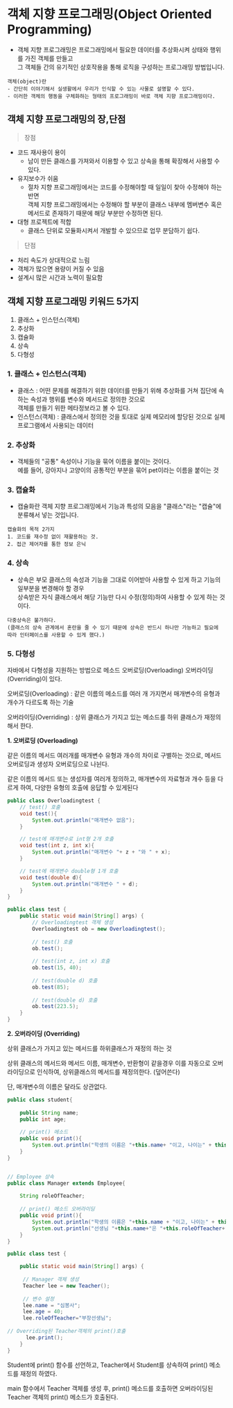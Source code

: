 # 객체 지향 프로그래밍(Object Oriented Programming)

- 객체 지향 프로그래밍은 프로그래밍에서 필요한 데이터를 추상화시켜 상태와 행위를 가진 객체를 만들고<br>
  그 객체들 간의 유기적인 상호작용을 통해 로직을 구성하는 프로그래밍 방법입니다.
```
객체(object)란
- 간단히 이야기해서 실생활에서 우리가 인식할 수 있는 사물로 설명할 수 있다.
- 이러한 객체의 행동을 구체화하는 형태의 프로그래밍이 바로 객체 지향 프로그래밍이다.
```

## 객체 지향 프로그래밍의 장,단점
> 장점
- 코드 재사용이 용이
  - 남이 만든 클래스를 가져와서 이용할 수 있고 상속을 통해 확장해서 사용할 수 있다.
- 유지보수가 쉬움
  - 절차 지향 프로그래밍에서는 코드를 수정해야할 때 일일이 찾아 수정해야 하는 반면<br>
    객체 지향 프로그래밍에서는 수정해야 할 부분이 클래스 내부에 멤버변수 혹은 메서드로 존재하기 때문에 해당 부분만 수정하면 된다. 
- 대형 프로젝트에 적합
  - 클래스 단위로 모듈화시켜서 개발할 수 있으므로 업무 분담하기 쉽다.

> 단점
- 처리 속도가 상대적으로 느림
- 객체가 많으면 용량이 커질 수 있음
- 설계시 많은 시간과 노력이 필요함

## 객체 지향 프로그래밍 키워드 5가지
1. 클래스 + 인스턴스(객체)
2. 추상화
3. 캡슐화
4. 상속
5. 다형성

### 1. 클래스 + 인스턴스(객체)

- 클래스 : 어떤 문제를 해결하기 위한 데이터를 만들기 위해 추상화를 거쳐 집단에 속하는 속성과 행위를 변수와 메서드로 정의한 것으로<br> 객체를 만들기 위한 메타정보라고 볼 수 있다.
- 인스턴스(객체) : 클래스에서 정의한 것을 토대로 실제 메모리에 할당된 것으로 실제 프로그램에서 사용되는 데이터

### 2. 추상화
- 객체들의 "공통" 속성이나 기능을 묶어 이름을 붙이는 것이다.<br>예를 들어, 강아지나 고양이의 공통적인 부분을 묶어 pet이라는 이름을 붙이는 것

### 3. 캡슐화
- 캡슐화란 객체 지향 프로그래밍에서 기능과 특성의 모음을 "클래스"라는 "캡슐"에 분류해서 넣는 것입니다. 
```
캡슐화의 목적 2가지
1. 코드를 재수정 없이 재활용하는 것.
2. 접근 제어자를 통한 정보 은닉
```

### 4. 상속
- 상속은 부모 클래스의 속성과 기능을 그대로 이어받아 사용할 수 있게 하고 기능의 일부분을 변경해야 할 경우<br> 상속받은 자식 클래스에서 해당 기능만 다시 수정(정의)하여 사용할 수 있게 하는 것이다.
```
다중상속은 불가하다. 
(클래스의 상속 관계에서 혼란을 줄 수 있기 때문에 상속은 반드시 하나만 가능하고 필요에 따라 인터페이스를 사용할 수 있게 했다.)
```

### 5. 다형성
자바에서 다형성을 지원하는 방법으로 메소드 오버로딩(Overloading) 오버라이딩(Overriding)이 있다.

오버로딩(Overloading) : 같은 이름의 메소드를 여러 개 가지면서 매개변수의 유형과 개수가 다르도록 하는 기술

오버라이딩(Overriding) : 상위 클래스가 가지고 있는 메소드를 하위 클래스가 재정의 해서 한다.

**1. 오버로딩 (Overloading)**

같은 이름의 메서드 여러개를 매개변수 유형과 개수의 차이로 구별하는 것으로, 메서드 오버로딩과 생성자 오버로딩으로 나뉜다.

같은 이름의 메서드 또는 생성자를 여러개 정의하고, 매개변수의 자료형과 개수 등을 다르게 하여, 다양한 유형의 호출에 응답할 수 있게된다
```java
public class Overloadingtest {
	// test() 호출
    void test(){
        System.out.println("매개변수 없음");
    }

    // test에 매개변수로 int형 2개 호출
    void test(int z, int x){
        System.out.println("매개변수 "+ z + "와 " + x);
    }

    // test에 매개변수 double형 1개 호출
    void test(double d){
        System.out.println("매개변수 " + d);
    }
}
```
```java
public class test {
    public static void main(String[] args) {       
        // Overloadingtest 객체 생성
        Overloadingtest ob = new Overloadingtest();
       
        // test() 호출
        ob.test();
       
        // test(int z, int x) 호출
        ob.test(15, 40);
       
        // test(double d) 호출
        ob.test(85);
       
        // test(double d) 호출
        ob.test(223.5);
    }
}
```

**2. 오버라이딩 (Overriding)**

상위 클래스가 가지고 있는 메서드를 하위클래스가 재정의 하는 것

상위 클래스의 메서드와 메서드 이름, 매개변수, 반환형이 같을경우 이를 자동으로 오버라이딩으로 인식하여, 상위클래스의 메서드를 재정의한다. (덮어쓴다)

단, 매개변수의 이름은 달라도 상관없다.

```java
public class student{
   
    public String name;
    public int age;
   
    // print() 메소드
    public void print(){
        System.out.println("학생의 이름은 "+this.name+ "이고, 나이는" + this.age+"입니다.");
    }   
}


// Employee 상속
public class Manager extends Employee{
   
    String roleOfTeacher;
   
    // print() 메소드 오버라이딩
    public void print(){
        System.out.println("학생의 이름은 "+this.name + "이고, 나이는" + this.age + "입니다.");
        System.out.println("선생님 "+this.name+"은 "+this.roleOfTeacher+" 담당입니다.");
    }
}
```
```java
public class test {

    public static void main(String[] args) {
        
     // Manager 객체 생성
     Teacher lee = new Teacher();
     
     // 변수 설정   
     lee.name = "심봉사";
     lee.age = 40;
     lee.roleOfTeacher="부장선생님";
        
// Overriding된 Teacher객체의 print()호출
      lee.print();
    }
}
```

Student에 print() 함수를 선언하고, Teacher에서 Student를 상속하여 print() 메소드를 재정의 하였다.

main 함수에서 Teacher 객체를 생성 후, print() 메소드를 호출하면 오버라이딩된 Teacher 객체의 print() 메소드가 호출된다.
